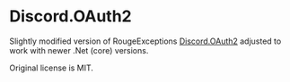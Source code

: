 ﻿# Discord.OAuth2
Slightly modified version of RougeExceptions [Discord.OAuth2](https://github.com/RogueException/Discord.OAuth2) adjusted to work with newer .Net (core) versions.

Original license is MIT.